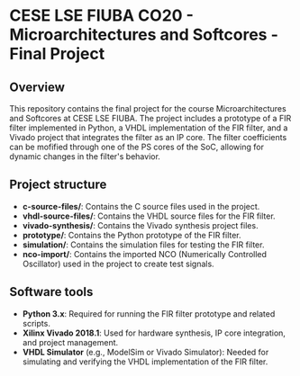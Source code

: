 # CESE LSE FIUBA CO20 - Microarchitectures and Softcores - Final Project

## Overview

This repository contains the final project for the course Microarchitectures and Softcores at CESE LSE FIUBA. The project includes a prototype of a FIR filter implemented in Python, a VHDL implementation of the FIR filter, and a Vivado project that integrates the filter as an IP core. The filter coefficients can be mofified through one of the PS cores of the SoC, allowing for dynamic changes in the filter's behavior.

## Project structure

- **c-source-files/**: Contains the C source files used in the project.
- **vhdl-source-files/**: Contains the VHDL source files for the FIR filter.
- **vivado-synthesis/**: Contains the Vivado synthesis project files.
- **prototype/**: Contains the Python prototype of the FIR filter.
- **simulation/**: Contains the simulation files for testing the FIR filter.
- **nco-import/**: Contains the imported NCO (Numerically Controlled Oscillator) used in the project to create test signals.

## Software tools

- **Python 3.x**: Required for running the FIR filter prototype and related scripts.
- **Xilinx Vivado 2018.1**: Used for hardware synthesis, IP core integration, and project management.
- **VHDL Simulator** (e.g., ModelSim or Vivado Simulator): Needed for simulating and verifying the VHDL implementation of the FIR filter.
